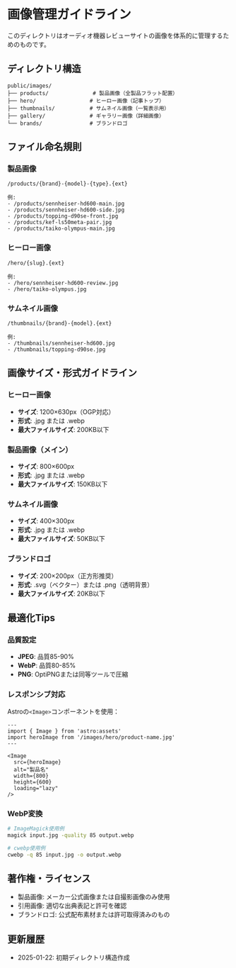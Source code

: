 # 画像管理ガイドライン

このディレクトリはオーディオ機器レビューサイトの画像を体系的に管理するためのものです。

## ディレクトリ構造

```
public/images/
├── products/              # 製品画像（全製品フラット配置）
├── hero/                 # ヒーロー画像（記事トップ）
├── thumbnails/           # サムネイル画像（一覧表示用）
├── gallery/              # ギャラリー画像（詳細画像）
└── brands/               # ブランドロゴ
```

## ファイル命名規則

### 製品画像
```
/products/{brand}-{model}-{type}.{ext}

例:
- /products/sennheiser-hd600-main.jpg
- /products/sennheiser-hd600-side.jpg
- /products/topping-d90se-front.jpg
- /products/kef-ls50meta-pair.jpg
- /products/taiko-olympus-main.jpg
```

### ヒーロー画像
```
/hero/{slug}.{ext}

例:
- /hero/sennheiser-hd600-review.jpg
- /hero/taiko-olympus.jpg
```

### サムネイル画像
```
/thumbnails/{brand}-{model}.{ext}

例:
- /thumbnails/sennheiser-hd600.jpg
- /thumbnails/topping-d90se.jpg
```

## 画像サイズ・形式ガイドライン

### ヒーロー画像
- **サイズ**: 1200×630px（OGP対応）
- **形式**: .jpg または .webp
- **最大ファイルサイズ**: 200KB以下

### 製品画像（メイン）
- **サイズ**: 800×600px
- **形式**: .jpg または .webp
- **最大ファイルサイズ**: 150KB以下

### サムネイル画像
- **サイズ**: 400×300px
- **形式**: .jpg または .webp
- **最大ファイルサイズ**: 50KB以下

### ブランドロゴ
- **サイズ**: 200×200px（正方形推奨）
- **形式**: .svg（ベクター）または .png（透明背景）
- **最大ファイルサイズ**: 20KB以下

## 最適化Tips

### 品質設定
- **JPEG**: 品質85-90%
- **WebP**: 品質80-85%
- **PNG**: OptiPNGまたは同等ツールで圧縮

### レスポンシブ対応
Astroの`<Image>`コンポーネントを使用：
```astro
---
import { Image } from 'astro:assets'
import heroImage from '/images/hero/product-name.jpg'
---

<Image
  src={heroImage}
  alt="製品名"
  width={800}
  height={600}
  loading="lazy"
/>
```

### WebP変換
```bash
# ImageMagick使用例
magick input.jpg -quality 85 output.webp

# cwebp使用例  
cwebp -q 85 input.jpg -o output.webp
```

## 著作権・ライセンス

- 製品画像: メーカー公式画像または自撮影画像のみ使用
- 引用画像: 適切な出典表記と許可を確認
- ブランドロゴ: 公式配布素材または許可取得済みのもの

## 更新履歴

- 2025-01-22: 初期ディレクトリ構造作成